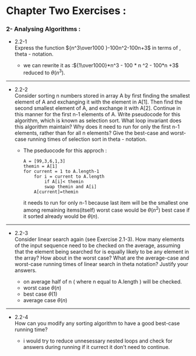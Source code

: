 # Chapter Two Exercises :
### 2- Analysing Algorithms :


- 2.2-1\
    Express the function ${n^3\over1000 }-100n^2-100n+3$ in terms of ‚ theta - notation.

    
    - we can rewrite it as :${1\over1000}*n^3 - 100 * n ^2 - 100*n +3$ reduced to $\theta(n^3)$\.

---
- 2.2-2\
    Consider sorting n numbers stored in array A by first finding the smallest element
    of A and exchanging it with the element in A[1]. Then find the second smallest
    element of A, and exchange it with A[2]. Continue in this manner for the first n-1
    elements of A. Write pseudocode for this algorithm, which is known as selection
    sort. What loop invariant does this algorithm maintain? Why does it need to run
    for only the first n-1 elements, rather than for all n elements? Give the best-case
    and worst-case running times of selection sort in theta - notation.

    - The pseduocode for this approch :
        ```
        A = [99,3,6,1,3]
        themin = A[1]
        for current = 1 to A.length-1           
            for i = current to A.length
                if A[i]< themin
                swap themin and A[i]
            A[current]=themin
        ```
        it needs to run for only n-1 because last item will be the smallest one among remaining items(itself)
        worst case would be $\theta(n^2)$
        best case if it sorted already would be $\theta(n)$.



---
    
- 2.2-3\
    Consider linear search again (see Exercise 2.1-3). How many elements of the input sequence need to be checked on the average, assuming that the element being
    searched for is equally likely to be any element in the array? How about in the
    worst case? What are the average-case and worst-case running times of linear
    search in theta notation? Justify your answers.
        
    - on average half of n ( where n equal to A.length ) will be checked.
    - worst case $\theta(n)$
    - best case $\theta(1)$
    - average case $\theta(n)$
---
- 2.2-4\
    How can you modify any sorting algorithm to have a good best-case running time?

    - i would try to reduce unnesessary nested loops 
    and check for answers during running if it currect it don't need to continue.

